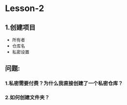 # Lesson-2

## 1.创建项目
* 所有者
* 仓库名
* 私密设置




## 问题:
  ### 1.私密需要付费？为什么我直接创建了一个私密仓库？
  ### 2.如何创建文件夹？
